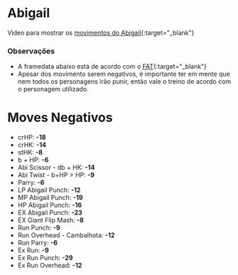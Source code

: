 # Abigail
Video para mostrar os [movimentos do Abigail](https://youtu.be/z5wgH-aKwBo){:target="_blank"} 

### Observações
- A framedata abaixo está de acordo com o [FAT](https://fullmeter.com/fatonline/#/framedata/SFV/Abigail){:target="_blank"}
- Apesar dos movimento serem negativos, é importante ter em mente que nem todos os personagens irão punir, então vale o treino de acordo com o personagem utilizado.

# Moves Negativos
- crHP: **-18**
- crHK: **-14**
- stHK: **-8**
- b + HP: **-6**
- Abi Scissor - db + HK: **-14**
- Abi Twist - b+HP > HP: **-9**
- Parry: **-6**
- LP Abigail Punch: **-12**
- MP Abigail Punch: **-19**
- HP Abigail Punch: **-16**
- EX Abigail Punch: **-23**
- EX Giant Flip Mash: **-8**
- Run Punch: **-9**
- Run Overhead - Cambalhota: **-12**
- Run Parry: **-6**
- Ex Run: **-9**
- Ex Run Punch: **-29**
- Ex Run Overhead: **-12**